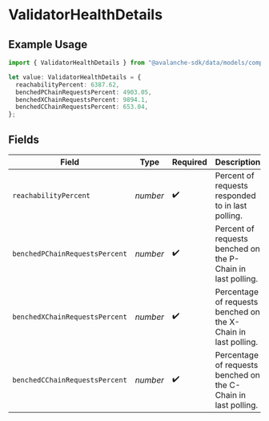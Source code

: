 # ValidatorHealthDetails

## Example Usage

```typescript
import { ValidatorHealthDetails } from "@avalanche-sdk/data/models/components";

let value: ValidatorHealthDetails = {
  reachabilityPercent: 6387.62,
  benchedPChainRequestsPercent: 4903.05,
  benchedXChainRequestsPercent: 9894.1,
  benchedCChainRequestsPercent: 653.04,
};
```

## Fields

| Field                                                          | Type                                                           | Required                                                       | Description                                                    |
| -------------------------------------------------------------- | -------------------------------------------------------------- | -------------------------------------------------------------- | -------------------------------------------------------------- |
| `reachabilityPercent`                                          | *number*                                                       | :heavy_check_mark:                                             | Percent of requests responded to in last polling.              |
| `benchedPChainRequestsPercent`                                 | *number*                                                       | :heavy_check_mark:                                             | Percent of requests benched on the P-Chain in last polling.    |
| `benchedXChainRequestsPercent`                                 | *number*                                                       | :heavy_check_mark:                                             | Percentage of requests benched on the X-Chain in last polling. |
| `benchedCChainRequestsPercent`                                 | *number*                                                       | :heavy_check_mark:                                             | Percentage of requests benched on the C-Chain in last polling. |